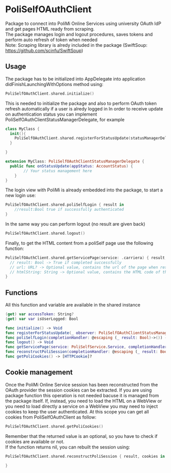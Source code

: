 # PoliSelfOAuthClient

Package to connect into PoliMi Online Services using university OAuth IdP and get pages HTML ready from scraping.<br/>
The package manages login and logout procedures, saves tokens and perform auto refresh of token when needed<br/>
Note: Scraping library is alredy included in the package (SwiftSoup: https://github.com/scinfu/SwiftSoup)

## Usage
The package has to be initialized into AppDelegate into application didFinishLaunchingWithOptions method using:
```swift
PoliSelfOAuthClient.shared.initialize()
```
This is needed to initialize the package and also to perform OAuth token refresh automatically if a user is alredy logged in
In order to receive update on authentication status you can implement PoliSelfOAuthClientStatusManagerDelegate, for example
```swift
class MyClass {
  init(){
    PoliSelfOAuthClient.shared.registerForStatusUpdate(statusManagerDelegate: self)
  }

}

extension MyClass: PoliSelfOAuthClientStatusManagerDelegate {
  public func onStatusUpdate(appStatus: AccountStatus) {
        // Your status management here
    }
}
```
The login view with PoliMi is already embedded into the package, to start a new login use:
```swift
PoliSelfOAuthClient.shared.poliSelfLogin { result in
    //result:Bool true if successfully authenticated
}
```
In the same way you can perform logout (no result are given back)
```swift
PoliSelfOAuthClient.shared.logout()
```
Finally, to get the HTML content from a poliSelf page use the following function:
```swift
PoliSelfOAuthClient.shared.getServicePage(service: .carriera) { result, url, htmlString in
  // result: Bool -> True if completed successfully
  // url: URL? -> Optional value, contains the url of the page when result is success
  // htmlString: String -> Optional value, contains the HTML code of the page ready for scraping (or load into a WebView).
}
```

## Functions
All this function and variable are available in the shared instance
```swift
(get) var accessToken: String?
(get) var var isUserLogged: Bool

func initialize() -> Void
func registerForStatusUpdate(_ observer: PoliSelfOAuthClientStatusManagerDelegate) -> Void
func poliSelfLogin(completionHandler: @escaping (_ result: Bool)->()) -> Void
func logout() -> Void
func getServicePage(service: PoliSelfService.Service, completionHandler: @escaping (_ result: Bool, _ url: URL?, _ htmlString: String?)->()) -> Void
func reconstructPoliSession(completionHandler: @escaping (_ result: Bool, _ cookies: [HTTPCookie]?)->()) -> Void
func getPoliCookies() -> [HTTPCookie]?
```

## Cookie management
Once the PoliMi Online Service session has been reconstructed from the OAuth provider the session cookies can be extracted. If you are using package function this operation is not needed bacuse it is managed from the package itself. If, instead, you need to load the HTML on a WebView or you need to load directly a service on a WebView you may need to inject cookies to keep the user authenticated. At this scope you can get all cookies from PoliSelfOAuthClient as follow:
```swift
PoliSelfOAuthClient.shared.getPoliCookies()
```
Remember that the returned value is an optional, so you have to check if cookies are available or not.
<br/>
If the function returns nil, you can rebuilt the session using:
```swift
PoliSelfOAuthClient.shared.reconstructPoliSession { result, cookies in
  
}
```
